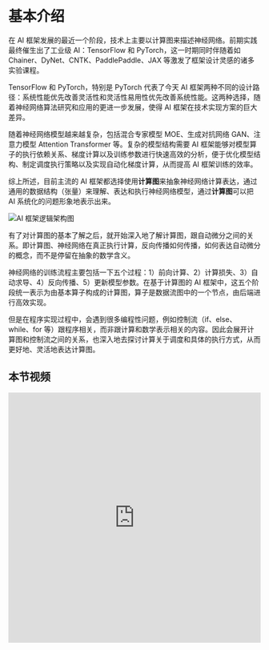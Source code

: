 <!--Copyright © 适用于[License](https://github.com/chenzomi12/AISystem)版权许可-->

# 基本介绍

在 AI 框架发展的最近一个阶段，技术上主要以计算图来描述神经网络。前期实践最终催生出了工业级 AI：TensorFlow 和 PyTorch，这一时期同时伴随着如 Chainer、DyNet、CNTK、PaddlePaddle、JAX 等激发了框架设计灵感的诸多实验课程。

TensorFlow 和 PyTorch，特别是 PyTorch 代表了今天 AI 框架两种不同的设计路径：系统性能优先改善灵活性和灵活性易用性优先改善系统性能。这两种选择，随着神经网络算法研究和应用的更进一步发展，使得 AI 框架在技术实现方案的巨大差异。

随着神经网络模型越来越复杂，包括混合专家模型 MOE、生成对抗网络 GAN、注意力模型 Attention Transformer 等。复杂的模型结构需要 AI 框架能够对模型算子的执行依赖关系、梯度计算以及训练参数进行快速高效的分析，便于优化模型结构、制定调度执行策略以及实现自动化梯度计算，从而提高 AI 框架训练的效率。

综上所述，目前主流的 AI 框架都选择使用**计算图**来抽象神经网络计算表达，通过通用的数据结构（张量）来理解、表达和执行神经网络模型，通过**计算图**可以把 AI 系统化的问题形象地表示出来。

![AI 框架逻辑架构图](../images/05Framework03DataFlow/framework_arch01.png)

有了对计算图的基本了解之后，就开始深入地了解计算图，跟自动微分之间的关系。即计算图、神经网络在真正执行计算，反向传播如何传播，如何表达自动微分的概念，而不是停留在抽象的数学含义。

神经网络的训练流程主要包括一下五个过程：1）前向计算、2）计算损失、3）自动求导、4）反向传播、5）更新模型参数。在基于计算图的 AI 框架中，这五个阶段统一表示为由基本算子构成的计算图，算子是数据流图中的一个节点，由后端进行高效实现。

但是在程序实现过程中，会遇到很多编程性问题，例如控制流（if、else、while、for 等）跟程序相关，而非跟计算和数学表示相关的内容。因此会展开计算图和控制流之间的关系，也深入地去探讨计算关于调度和具体的执行方式，从而更好地、灵活地表达计算图。

## 本节视频

<html>
<iframe src="https://player.bilibili.com/player.html?aid=431263966&bvid=BV1cG411E7gV&cid=854292244&page=1&as_wide=1&high_quality=1&danmaku=0&t=30&autoplay=0" width="100%" height="500" scrolling="no" border="0" frameborder="no" framespacing="0" allowfullscreen="true"> </iframe>
</html>
